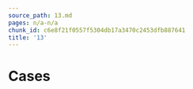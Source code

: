 ```yaml
---
source_path: 13.md
pages: n/a-n/a
chunk_id: c6e8f21f0557f5304db17a3470c2453dfb887641
title: '13'
---
```

# Cases
